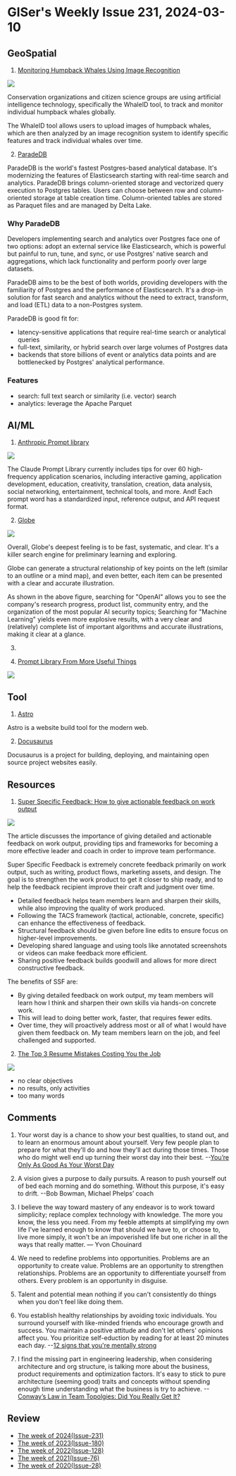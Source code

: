 # GISer's Weekly Issue 231, 2024-03-10

## GeoSpatial

1. [Monitoring Humpback Whales Using Image Recognition](https://www.geographyrealm.com/monitoring-humpback-whats-image-recognition/?utm_campaign=GeoNL-2024-Mar-6)

![](https://www.geographyrealm.com/wp-content/uploads/2024/03/humpback-whale-map-happywhaleid.jpg)

Conservation organizations and citizen science groups are using artificial intelligence technology, specifically the WhaleID tool, to track and monitor individual humpback whales globally.

The WhaleID tool allows users to upload images of humpback whales, which are then analyzed by an image recognition system to identify specific features and track individual whales over time.

2. [ParadeDB](https://github.com/paradedb/paradedb)

ParadeDB is the world's fastest Postgres-based analytical database. It's modernizing the features of Elasticsearch starting with real-time search and analytics. ParadeDB brings column-oriented storage and vectorized query execution to Postgres tables. Users can choose between row and column-oriented storage at table creation time. Column-oriented tables are stored as Paraquet files and are managed by Delta Lake.

### Why ParadeDB

Developers implementing search and analytics over Postgres face one of two options: adopt an external service like Elasticsearch, which is powerful but painful to run, tune, and sync, or use Postgres' native search and aggregations, which lack functionality and perform poorly over large datasets.

ParadeDB aims to be the best of both worlds, providing developers with the familiarity of Postgres and the performance of Elasticsearch. It's a drop-in solution for fast search and analytics without the need to extract, transform, and load (ETL) data to a non-Postgres system.

ParadeDB is good fit for:

- latency-sensitive applications that require real-time search or analytical queries
- full-text, similarity, or hybrid search over large volumes of Postgres data
- backends that store billions of event or analytics data points and are bottlenecked by Postgres' analytical performance.

### Features

- search: full text search or similarity (i.e. vector) search
- analytics: leverage the Apache Parquet

## AI/ML

1. [Anthropic Prompt library](https://docs.anthropic.com/claude/prompt-library)

![](https://p3-juejin.byteimg.com/tos-cn-i-k3u1fbpfcp/6fe71a3adfc942a29bc97c8cb55fa7ec~tplv-k3u1fbpfcp-jj-mark:3024:0:0:0:q75.awebp#?w=1656&h=971&s=742710&e=png&b=fdfcfc)

The Claude Prompt Library currently includes tips for over 60 high-frequency application scenarios, including interactive gaming, application development, education, creativity, translation, creation, data analysis, social networking, entertainment, technical tools, and more. And! Each prompt word has a standardized input, reference output, and API request format.

2. [Globe](https://explorer.globe.engineer/)

![](https://p3-juejin.byteimg.com/tos-cn-i-k3u1fbpfcp/1af8b68257dc4fe6b647dd2e6283b71f~tplv-k3u1fbpfcp-jj-mark:3024:0:0:0:q75.awebp#?w=1655&h=2977&s=1426179&e=png&b=fdfcfc)

Overall, Globe's deepest feeling is to be fast, systematic, and clear. It's a killer search engine for preliminary learning and exploring.

Globe can generate a structural relationship of key points on the left (similar to an outline or a mind map), and even better, each item can be presented with a clear and accurate illustration.

As shown in the above figure, searching for "OpenAI" allows you to see the company's research progress, product list, community entry, and the organization of the most popular AI security topics; Searching for "Machine Learning" yields even more explosive results, with a very clear and (relatively) complete list of important algorithms and accurate illustrations, making it clear at a glance.

3. [](https://link.juejin.cn/?target=https%3A%2F%2Fplatforms.substack.com%2Fp%2Fai-wont-eat-your-job-but-it-will)

4. [Prompt Library From More Useful Things](https://www.moreusefulthings.com/prompts)

![](https://p3-juejin.byteimg.com/tos-cn-i-k3u1fbpfcp/52eb0a2f125340c6b0f1744109fe5e99~tplv-k3u1fbpfcp-jj-mark:3024:0:0:0:q75.awebp#?w=1654&h=2047&s=1704971&e=png&b=f6f4f5)

## Tool

1. [Astro](https://github.com/withastro/astro)

Astro is a website build tool for the modern web.

2. [Docusaurus](https://github.com/facebook/docusaurus)

Docusaurus is a project for building, deploying, and maintaining open source project websites easily.

## Resources

1. [Super Specific Feedback: How to give actionable feedback on work output](https://newsletter.weskao.com/p/super-specific-feedback)

![](https://substackcdn.com/image/fetch/w_1456,c_limit,f_webp,q_auto:good,fl_progressive:steep/https%3A%2F%2Fsubstack-post-media.s3.amazonaws.com%2Fpublic%2Fimages%2F22242e1d-7f32-469a-a675-aa8686633d1a_1600x855.png)

The article discusses the importance of giving detailed and actionable feedback on work output, providing tips and frameworks for becoming a more effective leader and coach in order to improve team performance.

Super Specific Feedback is extremely concrete feedback primarily on work output, such as writing, product flows, marketing assets, and design. The goal is to strengthen the work product to get it closer to ship ready, and to help the feedback recipient improve their craft and judgment over time.

- Detailed feedback helps team members learn and sharpen their skills, while also improving the quality of work produced.
- Following the TACS framework (tactical, actionable, concrete, specific) can enhance the effectiveness of feedback.
- Structural feedback should be given before line edits to ensure focus on higher-level improvements.
- Developing shared language and using tools like annotated screenshots or videos can make feedback more efficient.
- Sharing positive feedback builds goodwill and allows for more direct constructive feedback.

The benefits of SSF are:

- By giving detailed feedback on work output, my team members will learn how I think and sharpen their own skills via hands-on concrete work.
- This will lead to doing better work, faster, that requires fewer edits.
- Over time, they will proactively address most or all of what I would have given them feedback on. My team members learn on the job, and feel challenged and supported.

2. [The Top 3 Resume Mistakes Costing You the Job](https://blog.bytebytego.com/p/the-top-3-resume-mistakes-costing)

![](https://substackcdn.com/image/fetch/w_1272,c_limit,f_webp,q_auto:good,fl_progressive:steep/https%3A%2F%2Fsubstack-post-media.s3.amazonaws.com%2Fpublic%2Fimages%2Fb9f07074-c898-408e-b9f9-7ec2fb547247_1600x813.png)

- no clear objectives
- no results, only activities
- too many words

## Comments

1. Your worst day is a chance to show your best qualities, to stand out, and to learn an enormous amount about yourself. Very few people plan to prepare for what they'll do and how they'll act during those times. Those who do might well end up turning their worst day into their best. --[You’re Only As Good As Your Worst Day](https://fs.blog/worst-day/)

2. A vision gives a purpose to daily pursuits. A reason to push yourself out of bed each morning and do something. Without this purpose, it's easy to drift. --Bob Bowman, Michael Phelps’ coach

3. I believe the way toward mastery of any endeavor is to work toward simplicity; replace complex technology with knowledge. The more you know, the less you need. From my feeble attempts at simplifying my own life I've learned enough to know that should we have to, or choose to, live more simply, it won't be an impoverished life but one richer in all the ways that really matter. — Yvon Chouinard

4. We need to redefine problems into opportunities. Problems are an opportunity to create value. Problems are an opportunity to strengthen relationships. Problems are an opportunity to differentiate yourself from others. Every problem is an opportunity in disguise.

5. Talent and potential mean nothing if you can't consistently do things when you don't feel like doing them.

6. You establish healthy relationships by avoiding toxic individuals. You surround yourself with like-minded friends who encourage growth and success. You maintain a positive attitude and don't let others' opinions affect you. You prioritize self-eduction by reading for at least 20 minutes each day. --[12 signs that you're mentally strong](https://twitter.com/DivineManhood/status/1759138725286867242)

7. I find the missing part in engineering leadership, when considering architecture and org structure, is talking more about the business, product requirements and optimization factors. It's easy to stick to pure architecture (seeming good) traits and concepts without spending enough time understanding what the business is try to achieve. --[Conway’s Law in Team Topolgies: Did You Really Get It?](https://medium.com/@fwynyk/conways-law-in-team-topolgies-did-you-really-get-it-69c1a4d702af)

## Review

- [The week of 2024(Issue-231)](../2024/issue-231.md)
- [The week of 2023(Issue-180)](../2023/issue-180.md)
- [The week of 2022(Issue-128)](../2022/issue-128.md)
- [The week of 2021(Issue-76)](../2021/issue-76.md)
- [The week of 2020(Issue-28)](../2020/issue-28.md)
